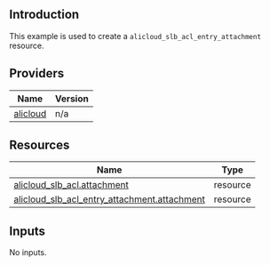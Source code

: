 <!-- BEGIN_TF_DOCS -->
## Introduction

This example is used to create a `alicloud_slb_acl_entry_attachment` resource.

## Providers

| Name | Version |
|------|---------|
| <a name="provider_alicloud"></a> [alicloud](#provider\_alicloud) | n/a |

## Resources

| Name | Type |
|------|------|
| [alicloud_slb_acl.attachment](https://registry.terraform.io/providers/aliyun/alicloud/latest/docs/resources/slb_acl) | resource |
| [alicloud_slb_acl_entry_attachment.attachment](https://registry.terraform.io/providers/aliyun/alicloud/latest/docs/resources/slb_acl_entry_attachment) | resource |

## Inputs

No inputs.
<!-- END_TF_DOCS -->    